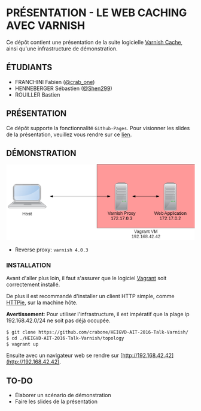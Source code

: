 # PRÉSENTATION - LE WEB CACHING AVEC VARNISH

Ce dépôt contient une présentation de la suite logicielle
[Varnish Cache](https://varnish-cache.org), ainsi qu'une infrastructure de
démonstration.

## ÉTUDIANTS

* FRANCHINI Fabien ([@crab_one](https://twitter.com/crab_one))
* HENNEBERGER Sébastien ([@Shen299](https://twitter.com/Shen299))
* ROUILLER Bastien

## PRÉSENTATION

Ce dépôt supporte la fonctionnalité `Github-Pages`. Pour visionner les slides
de la présentation, veuillez vous rendre sur ce 
[lien](https://crabone.github.io/HEIGVD-AIT-2016-Talk-Varnish). 

## DÉMONSTRATION

![Infrastructure](assets/images/infrastructure.png)

* Reverse proxy: `varnish 4.0.3`

### INSTALLATION

Avant d'aller plus loin, il faut s'assurer que le logiciel
[Vagrant](https://www.vagrantup.com/downloads.html) soit correctement installé.

De plus il est recommandé d'installer un client HTTP simple, comme
[HTTPie](https://httpie.org/#installation), sur la machine hôte.

**Avertissement**: Pour utiliser l'infrastructure, il est impératif que la
plage ip 192.168.42.0/24 ne soit pas déjà occupée.

```
$ git clone https://github.com/crabone/HEIGVD-AIT-2016-Talk-Varnish/
$ cd ./HEIGVD-AIT-2016-Talk-Varnish/topology
$ vagrant up
```

Ensuite avec un navigateur web se rendre sur
[http://192.168.42.42](http://192.168.42.42).

## TO-DO

* Élaborer un scénario de démonstration
* Faire les slides de la présentation

